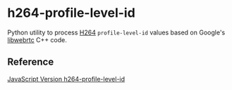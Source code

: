 # h264-profile-level-id

Python utility to process [H264](https://tools.ietf.org/html/rfc6184) `profile-level-id` values based on Google's [libwebrtc](https://chromium.googlesource.com/external/webrtc/+/refs/heads/master/media/base/h264_profile_level_id.h) C++ code.

## Reference
[JavaScript Version h264-profile-level-id](https://github.com/ibc/h264-profile-level-id)